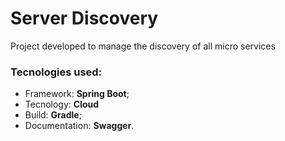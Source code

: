 # Server Discovery
Project developed to manage the discovery of all micro services 
### Tecnologies used:
* Framework: **Spring Boot**;
* Tecnology: **Cloud**
* Build: **Gradle**;
* Documentation: **Swagger**.